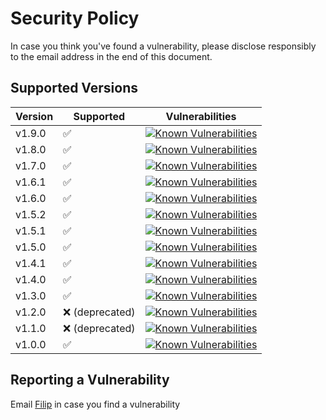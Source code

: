 # Security Policy

In case you think you've found a vulnerability, please disclose responsibly to the email address in the end of this document.

## Supported Versions

| Version  | Supported           | Vulnerabilities |
| -------- | ------------------- | --------------- |
| v1.9.0   | :white_check_mark:  | [![Known Vulnerabilities](https://snyk.io/test/npm/@panva/jose/v1.9.0/badge.svg)](https://snyk.io/test/npm/@panva/jose/v1.9.0) |
| v1.8.0   | :white_check_mark:  | [![Known Vulnerabilities](https://snyk.io/test/npm/@panva/jose/v1.8.0/badge.svg)](https://snyk.io/test/npm/@panva/jose/v1.8.0) |
| v1.7.0   | :white_check_mark:  | [![Known Vulnerabilities](https://snyk.io/test/npm/@panva/jose/v1.7.0/badge.svg)](https://snyk.io/test/npm/@panva/jose/v1.7.0) |
| v1.6.1   | :white_check_mark:  | [![Known Vulnerabilities](https://snyk.io/test/npm/@panva/jose/v1.6.1/badge.svg)](https://snyk.io/test/npm/@panva/jose/v1.6.1) |
| v1.6.0   | :white_check_mark:  | [![Known Vulnerabilities](https://snyk.io/test/npm/@panva/jose/v1.6.0/badge.svg)](https://snyk.io/test/npm/@panva/jose/v1.6.0) |
| v1.5.2   | :white_check_mark:  | [![Known Vulnerabilities](https://snyk.io/test/npm/@panva/jose/v1.5.2/badge.svg)](https://snyk.io/test/npm/@panva/jose/v1.5.2) |
| v1.5.1   | :white_check_mark:  | [![Known Vulnerabilities](https://snyk.io/test/npm/@panva/jose/v1.5.1/badge.svg)](https://snyk.io/test/npm/@panva/jose/v1.5.1) |
| v1.5.0   | :white_check_mark:  | [![Known Vulnerabilities](https://snyk.io/test/npm/@panva/jose/v1.5.0/badge.svg)](https://snyk.io/test/npm/@panva/jose/v1.5.0) |
| v1.4.1   | :white_check_mark:  | [![Known Vulnerabilities](https://snyk.io/test/npm/@panva/jose/v1.4.1/badge.svg)](https://snyk.io/test/npm/@panva/jose/v1.4.1) |
| v1.4.0   | :white_check_mark:  | [![Known Vulnerabilities](https://snyk.io/test/npm/@panva/jose/v1.4.0/badge.svg)](https://snyk.io/test/npm/@panva/jose/v1.4.0) |
| v1.3.0   | :white_check_mark:  | [![Known Vulnerabilities](https://snyk.io/test/npm/@panva/jose/v1.3.0/badge.svg)](https://snyk.io/test/npm/@panva/jose/v1.3.0) |
| v1.2.0   | :x: (deprecated)    | [![Known Vulnerabilities](https://snyk.io/test/npm/@panva/jose/v1.2.0/badge.svg)](https://snyk.io/test/npm/@panva/jose/v1.2.0) |
| v1.1.0   | :x: (deprecated)    | [![Known Vulnerabilities](https://snyk.io/test/npm/@panva/jose/v1.1.0/badge.svg)](https://snyk.io/test/npm/@panva/jose/v1.1.0) |
| v1.0.0   | :white_check_mark:  | [![Known Vulnerabilities](https://snyk.io/test/npm/@panva/jose/v1.0.0/badge.svg)](https://snyk.io/test/npm/@panva/jose/v1.0.0) |



## Reporting a Vulnerability

Email [Filip](mailto:panva.ip@gmail.com?subject=[GitHub]%20@panva/jose%20-%20Vulnerability%20Disclosure) in case you find a vulnerability
